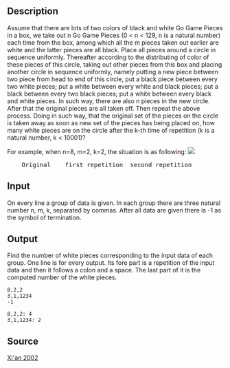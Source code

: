 <h2>Description</h2><p>Assume that there are lots of two colors of black and white Go Game Pieces in a box, we take out n Go Game Pieces (0 &lt; n &lt; 129, n is a natural number) each time from the box, among which all the m pieces taken out earlier are white and the latter pieces are all black. Place all pieces around a circle in sequence uniformly. Thereafter according to the distributing of color of these pieces of this circle, taking out other pieces from this box and placing another circle in sequence uniformly, namely putting a new piece between two piece from head to end of this circle, put a black piece between every two white pieces; put a white between every white and black pieces; put a black between every two black pieces; put a white between every black and white pieces. In such way, there are also n pieces in the new circle. After that the original pieces are all taken off. Then repeat the above process. Doing in such way, that the original set of the pieces on the circle is taken away as soon as new set of the pieces has being placed on, how many white pieces are on the circle after the k-th time of repetition (k is a natural number, k &lt; 10001)?
</p>
For example, when n=8, m=2, k=2, the situation is as following:
<img src="images/1353_1.jpg"><p>
</p><pre>    Original    first repetition  second repetition</pre><h2>Input</h2><p>On every line a group of data is given. In each group there are three natural number n, m, k, separated by commas. After all data are given there is -1 as the symbol of termination.</p><h2>Output</h2><p>Find the number of white pieces corresponding to the input data of each group. One line is for every output. Its fore part is a repetition of the input data and then it follows a colon and a space. The last part of it is the computed number of the white pieces.</p><pre><code class="language-input1">8,2,2
3,1,1234
-1
</code></pre><pre><code class="language-output1">8,2,2: 4
3,1,1234: 2
</code></pre><h2>Source</h2><a href="searchproblem?field=source&amp;key=Xi%27an+2002">Xi'an 2002</a>